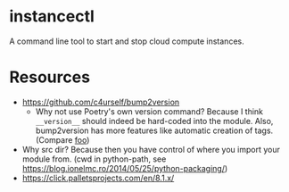 # instancectl
A command line tool to start and stop cloud compute instances.

# Resources
* https://github.com/c4urself/bump2version
  * Why not use Poetry's own version command? Because I think `__version__` should indeed be hard-coded into the module.
    Also, bump2version has more features like automatic creation of tags. (Compare [foo](https://github.com/python-poetry/poetry/issues/144#issuecomment-652765652))
* Why src dir? Because then you have control of where you import your module from. (cwd in python-path, see https://blog.ionelmc.ro/2014/05/25/python-packaging/)
* https://click.palletsprojects.com/en/8.1.x/
